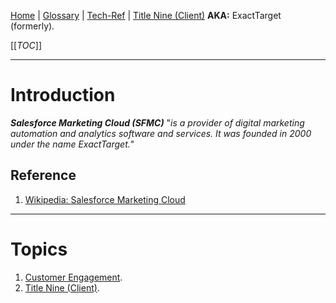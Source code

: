 [Home](/Slalom-LLC/Slalom-Consulting) | [Glossary](/Glossary) | [Tech-Ref](/Tech-Ref) | [Title Nine (Client)](/Clients/Title-Nine)
**AKA:** ExactTarget (formerly).

[[_TOC_]]

---
# Introduction
***Salesforce Marketing Cloud (SFMC)*** "_is a provider of digital marketing automation and analytics software and services. It was founded in 2000 under the name ExactTarget._"

## Reference
1. [Wikipedia: Salesforce Marketing Cloud](https://en.wikipedia.org/wiki/Salesforce_Marketing_Cloud)

---
# Topics
1. [Customer Engagement](/Tech-Ref/Customer-Engagement).
1. [Title Nine (Client)](/Clients/Title-Nine).
